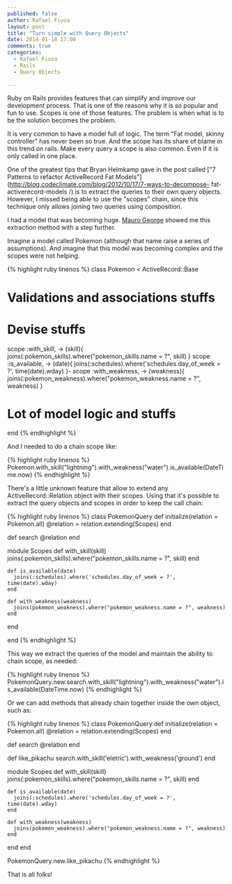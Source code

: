 ```yaml
---
published: false
author: Rafael Fiuza
layout: post
title: "Turn simple with Query Objects"
date: 2014-01-18 17:00
comments: true
categories:
  - Rafael Fiuza
  - Rails
  - Query Objects
  
---
```


Ruby on Rails provides features that can simplify and improve our development process. That is one of the reasons why it is so popular and fun to use.
Scopes is one of those features. The problem is when what is to be the solution becomes the problem.

<!--more-->

It is very common to have a model full of logic. The term "Fat model, skinny controller" has never been so true. And the scope has its share of blame in this trend on rails. 
Make every query a scope is also common. Even if it is only called in one place.

One of the greatest tips that Bryan Helmkamp gave in the post called ["7 Patterns to refactor ActiveRecord Fat Models"](http://blog.codeclimate.com/blog/2012/10/17/7-ways-to-decompose- fat-activerecord-models /) is to extract the queries to their own query objects. However, I missed being able to use the "scopes" chain, since this technique only allows joining two queries using composition.

I had a model that was becoming huge. [Mauro George](https://twitter.com/maurogeorge) showed me this extraction method with a step further.

Imagine a model called Pokemon (although that name raise a series of assumptions). And imagine that this model was becoming complex and the scopes were not helping.

{% highlight ruby linenos %}
class Pokemon < ActiveRecord::Base
  # Validations and associations stuffs

  # Devise stuffs

  scope :with_skill, -> (skill){ joins(:pokemon_skills).where("pokemon_skills.name = ?", skill) }
  scope :is_available, -> (date){ joins(:schedules).where('schedules.day_of_week = ?', time(date).wday) }-
  scope :with_weakness, -> (weakness){ joins(:pokemon_weakness).where("pokemon_weakness.name = ?", weakness) }

  # Lot of model logic and stuffs

end
{% endhighlight %}

And I needed to do a chain scope like:

{% highlight ruby linenos %}
Pokemon.with_skill("lightning").with_weakness("water").is_available(DateTime.now)
{% endhighlight %}

There's a little unknown feature that allow to extend any ActiveRecord::Relation object with their scopes. Using that it's possible to extract the query objects and scopes in order to keep the call chain:
  
{% highlight ruby linenos %}
class PokemonQuery
  def initialize(relation = Pokemon.all)
    @relation = relation.extending(Scopes)
  end

  def search
    @relation
  end

  module Scopes
    def with_skill(skill)
      joins(:pokemon_skills).where("pokemon_skills.name = ?", skill)
    end

    def is_available(date)
      joins(:schedules).where('schedules.day_of_week = ?', time(date).wday)
    end

    def with_weakness(weakness)
      joins(pokemon_weakness).where("pokemon_weakness.name = ?", weakness)      
    end
  end

end
{% endhighlight %}

This way we extract the queries of the model and maintain the ability to chain scope, as needed:

{% highlight ruby linenos %}
PokemonQuery.new.search.with_skill("lightning").with_weakness("water").is_available(DateTime.now)
{% endhighlight %}

Or we can add methods that already chain together inside the own object, such as:

{% highlight ruby linenos %}
class PokemonQuery
  def initialize(relation = Pokemon.all)
    @relation = relation.extending(Scopes)
  end

  def search
    @relation
  end

  def like_pikachu
    search.with_skill('eletric').with_weakness('ground')
  end

  module Scopes
    def with_skill(skill)
      joins(:pokemon_skills).where("pokemon_skills.name = ?", skill)
    end

    def is_available(date)
      joins(:schedules).where('schedules.day_of_week = ?', time(date).wday)
    end

    def with_weakness(weakness)
      joins(pokemon_weakness).where("pokemon_weakness.name = ?", weakness)      
    end
  end
end

PokemonQuery.new.like_pikachu
{% endhighlight %}

That is all folks!